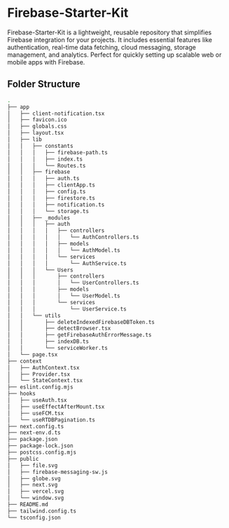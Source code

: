 # Firebase-Starter-Kit
 Firebase-Starter-Kit is a lightweight, reusable repository that simplifies Firebase integration for your projects. It includes essential features like authentication, real-time data fetching, cloud messaging, storage management, and analytics. Perfect for quickly setting up scalable web or mobile apps with Firebase.

## Folder Structure

```bash
.
├── app
│   ├── client-notification.tsx
│   ├── favicon.ico
│   ├── globals.css
│   ├── layout.tsx
│   ├── lib
│   │   ├── constants
│   │   │   ├── firebase-path.ts
│   │   │   ├── index.ts
│   │   │   └── Routes.ts
│   │   ├── firebase
│   │   │   ├── auth.ts
│   │   │   ├── clientApp.ts
│   │   │   ├── config.ts
│   │   │   ├── firestore.ts
│   │   │   ├── notification.ts
│   │   │   └── storage.ts
│   │   ├── _modules
│   │   │   ├── auth
│   │   │   │   ├── controllers
│   │   │   │   │   └── AuthControllers.ts
│   │   │   │   ├── models
│   │   │   │   │   └── AuthModel.ts
│   │   │   │   └── services
│   │   │   │       └── AuthService.ts
│   │   │   └── Users
│   │   │       ├── controllers
│   │   │       │   └── UserControllers.ts
│   │   │       ├── models
│   │   │       │   └── UserModel.ts
│   │   │       └── services
│   │   │           └── UserService.ts
│   │   └── utils
│   │       ├── deleteIndexedFirebaseDBToken.ts
│   │       ├── detectBrowser.tsx
│   │       ├── getFirebaseAuthErrorMessage.ts
│   │       ├── indexDB.ts
│   │       └── serviceWorker.ts
│   └── page.tsx
├── context
│   ├── AuthContext.tsx
│   ├── Provider.tsx
│   └── StateContext.tsx
├── eslint.config.mjs
├── hooks
│   ├── useAuth.tsx
│   ├── useEffectAfterMount.tsx
│   ├── useFCM.tsx
│   └── useRTDBPagination.ts
├── next.config.ts
├── next-env.d.ts
├── package.json
├── package-lock.json
├── postcss.config.mjs
├── public
│   ├── file.svg
│   ├── firebase-messaging-sw.js
│   ├── globe.svg
│   ├── next.svg
│   ├── vercel.svg
│   └── window.svg
├── README.md
├── tailwind.config.ts
└── tsconfig.json
``` 